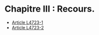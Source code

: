 # Chapitre III : Recours.

* [Article L4723-1](./LEGIARTI000024042028.md)
* [Article L4723-2](./LEGIARTI000006903405.md)
